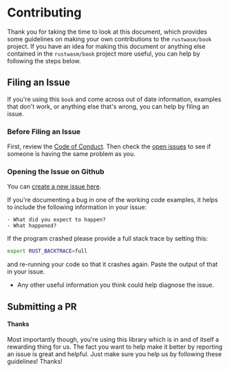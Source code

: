 # Contributing

Thank you for taking the time to look at this document, which provides some 
guidelines on making your own contributions to the `rustwasm/book` project.
If you have an idea for making this document or anything else contained in the 
`rustwasm/book` project more useful, you can help by following the steps below.

## Filing an Issue

If you're using this `book` and come across out of date information, examples 
that don't work, or anything else that's wrong, you can help by filing an issue.

### Before Filing an Issue

First, review the [Code of Conduct](
https://github.com/rustwasm/book/blob/master/CODE_OF_CONDUCT.md). Then check the
[open issues](https://github.com/rustwasm/book/issues) to see if someone is having 
the same problem as you. 

### Opening the Issue on Github

You can [create a new issue here](https://github.com/rustwasm/book/issues/new).

If you're documenting a bug in one of the working code examples, it helps to 
include the following information in your issue:

```
- What did you expect to happen?
- What happened?
```

If the program crashed please provide a full stack trace by setting this:

  ```bash
  export RUST_BACKTRACE=full
  ```

  and re-running your code so that it crashes again. Paste the output of that
  in your issue.
- Any other useful information you think could help diagnose the issue.

## Submitting a PR


#### Thanks

Most importantly though, you're using this library which is in and of itself
a rewarding thing for us. The fact you want to help make it better by reporting
an issue is great and helpful. Just make sure you help us by following these
guidelines! Thanks!
